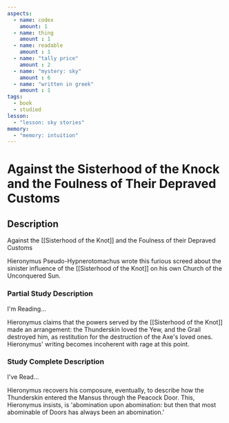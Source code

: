 ```yaml
---
aspects: 
  - name: codex
    amount: 1
  - name: thing
    amount : 1
  - name: readable
    amount : 1
  - name: "tally price"
    amount : 2
  - name: "mystery: sky"
    amount : 6
  - name: "written in greek"
    amount : 1
tags:
  - book
  - studied
lesson:
  - "lesson: sky stories"
memory:
  - "memory: intuition"
---
```


# Against the Sisterhood of the Knock and the Foulness of Their Depraved Customs

## Description
Against the [[Sisterhood of the Knot]] and the Foulness of their Depraved Customs

Hieronymus Pseudo-Hypnerotomachus wrote this furious screed about the sinister influence of the [[Sisterhood of the Knot]] on his own Church of the Unconquered Sun.
### Partial Study Description
I'm Reading...

Hieronymus claims that the powers served by the [[Sisterhood of the Knot]] made an arrangement: the Thunderskin loved the Yew, and the Grail destroyed him, as restitution for the destruction of the Axe's loved ones. Hieronymus' writing becomes incoherent with rage at this point.
### Study Complete Description
I've Read...

Hieronymus recovers his composure, eventually, to describe how the Thunderskin entered the Mansus through the Peacock Door. This, Hieronymus insists, is 'abomination upon abomination: but then that most abominable of Doors has always been an abomination.'